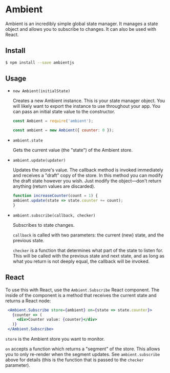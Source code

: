 # Ambient

Ambient is an incredibly simple global state manager. It manages a state object and allows you to
subscribe to changes. It can also be used with React.

## Install

```bash
$ npm install --save ambientjs
```

## Usage

- `new Ambient(initialState)`

    Creates a new Ambient instance. This is your state manager object. 
    You will likely want to export the instance to use throughout your app.
    You can pass an initial state value to the constructor. 
    
    ```js
    const Ambient = require('ambient');
    
    const ambient = new Ambient({ counter: 0 });
    ```

- `ambient.state`

    Gets the current value (the "state") of the Ambient store.

- `ambient.update(updater)`
    
    Updates the store's value. The callback method is invoked immediately and receives 
    a "draft" copy of the store. In this method you can modify the draft state however
    you wish. Just modify the object—don't return anything (return values are discarded).
    
    ```js
    function increaseCounter(count = 1) {
    ambient.update(state => state.counter += count);
    }
    ```
  
- `ambient.subscribe(callback, checker)`
 
    Subscribes to state changes. 
    
    `callback` is called with two parameters: the current (new) state, and the previous 
    state. 
    
    `checker` is a function that determines what part of the state to listen for. This
    will be called with the previous state and next state, and as long as what you return
    is not deeply equal, the callback will be invoked.


## React

To use this with React, use the `Ambient.Subscribe` React component. 
The inside of the component is a method that receives the current state and returns 
a React node:

```jsx
 <Ambient.Subscribe store={ambient} on={state => state.counter}>
   {counter => (
     <div>Counter value: {counter}</div>
   )}
 </Ambient.Subscribe>
```

`store` is the Ambient store you want to monitor.

`on` accepts a function which returns a "segment" of the store. This 
allows you to only re-render when the segment updates. See `ambient.subscribe`
above for details (this is the function that is passed to the `checker` parameter).
